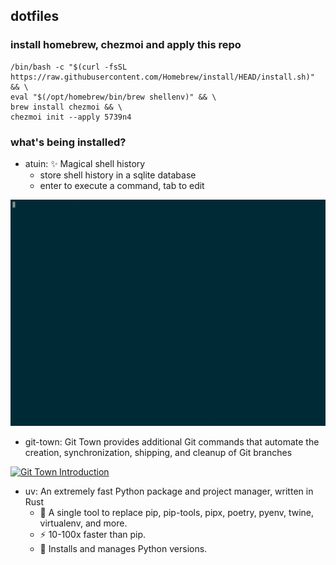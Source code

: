 ## dotfiles

### install homebrew, chezmoi and apply this repo
```shell
/bin/bash -c "$(curl -fsSL https://raw.githubusercontent.com/Homebrew/install/HEAD/install.sh)" && \
eval "$(/opt/homebrew/bin/brew shellenv)" && \
brew install chezmoi && \
chezmoi init --apply 5739n4
```

### what's being installed?
* atuin: ✨ Magical shell history
    - store shell history in a sqlite database
    - enter to execute a command, tab to edit

![atuin animated demo](https://raw.githubusercontent.com/atuinsh/atuin/main/demo.gif "atuin animated demo")

* git-town: Git Town provides additional Git commands that automate the creation, synchronization, shipping, and cleanup of Git branches

[![Git Town Introduction](https://img.youtube.com/vi/4QDgQajqxRw/maxresdefault.jpg)](https://www.youtube.com/watch?v=4QDgQajqxRw "Git Town Introduction")

* uv: An extremely fast Python package and project manager, written in Rust
    - 🚀 A single tool to replace pip, pip-tools, pipx, poetry, pyenv, twine, virtualenv, and more.
    - ⚡️ 10-100x faster than pip.
    - 🐍 Installs and manages Python versions.